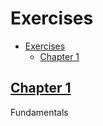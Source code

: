 # Exercises

- [Exercises](#exercises)
  - [Chapter 1](#chapter-1)

## [Chapter 1](01)

Fundamentals
